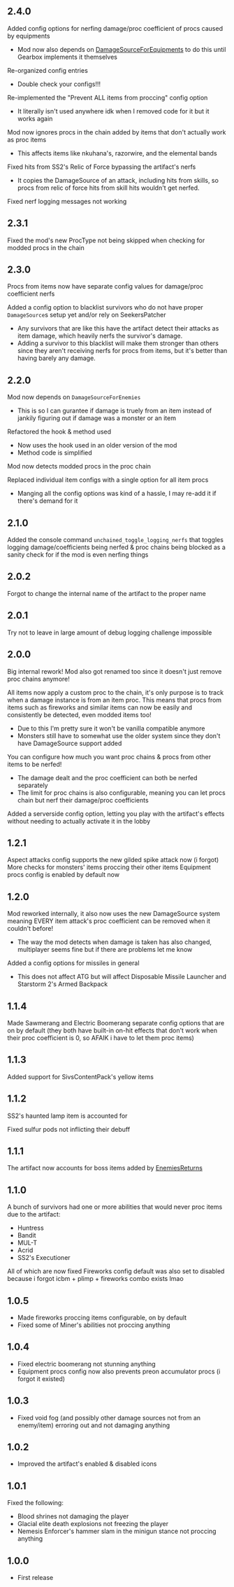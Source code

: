 ## 2.4.0
Added config options for nerfing damage/proc coefficient of procs caused by equipments
- Mod now also depends on [DamageSourceForEquipments](https://thunderstore.io/package/LordVGames/DamageSourceForEquipment/) to do this until Gearbox implements it themselves

Re-organized config entries
- Double check your configs!!!

Re-implemented the "Prevent ALL items from proccing" config option
- It literally isn't used anywhere idk when I removed code for it but it works again

Mod now ignores procs in the chain added by items that don't actually work as proc items
- This affects items like nkuhana's, razorwire, and the elemental bands

Fixed hits from SS2's Relic of Force bypassing the artifact's nerfs
- It copies the DamageSource of an attack, including hits from skills, so procs from relic of force hits from skill hits wouldn't get nerfed.

Fixed nerf logging messages not working


## 2.3.1
Fixed the mod's new ProcType not being skipped when checking for modded procs in the chain

## 2.3.0
Procs from items now have separate config values for damage/proc coefficient nerfs

Added a config option to blacklist survivors who do not have proper `DamageSource`s setup yet and/or rely on SeekersPatcher
- Any survivors that are like this have the artifact detect their attacks as item damage, which heavily nerfs the survivor's damage.
- Adding a survivor to this blacklist will make them stronger than others since they aren't receiving nerfs for procs from items, but it's better than having barely any damage.

## 2.2.0
Mod now depends on `DamageSourceForEnemies`
- This is so I can gurantee if damage is truely from an item instead of jankily figuring out if damage was a monster or an item

Refactored the hook & method used
- Now uses the hook used in an older version of the mod
- Method code is simplified

Mod now detects modded procs in the proc chain

Replaced individual item configs with a single option for all item procs
- Manging all the config options was kind of a hassle, I may re-add it if there's demand for it

## 2.1.0
Added the console command `unchained_toggle_logging_nerfs` that toggles logging damage/coefficients being nerfed & proc chains being blocked as a sanity check for if the mod is even nerfing things

## 2.0.2
Forgot to change the internal name of the artifact to the proper name

## 2.0.1
Try not to leave in large amount of debug logging challenge impossible

## 2.0.0
Big internal rework! Mod also got renamed too since it doesn't just remove proc chains anymore!

All items now apply a custom proc to the chain, it's only purpose is to track when a damage instance is from an item proc.
This means that procs from items such as fireworks and similar items can now be easily and consistently be detected, even modded items too!
- Due to this I'm pretty sure it won't be vanilla compatible anymore
- Monsters still have to somewhat use the older system since they don't have DamageSource support added

You can configure how much you want proc chains & procs from other items to be nerfed!
- The damage dealt and the proc coefficient can both be nerfed separately
- The limit for proc chains is also configurable, meaning you can let procs chain but nerf their damage/proc coefficients

Added a serverside config option, letting you play with the artifact's effects without needing to actually activate it in the lobby

## 1.2.1
Aspect attacks config supports the new gilded spike attack now (i forgot)
More checks for monsters' items proccing their other items
Equipment procs config is enabled by default now

## 1.2.0
Mod reworked internally, it also now uses the new DamageSource system meaning EVERY item attack's proc coefficient can be removed when it couldn't before!
- The way the mod detects when damage is taken has also changed, multiplayer seems fine but if there are problems let me know

Added a config options for missiles in general
- This does not affect ATG but will affect Disposable Missile Launcher and Starstorm 2's Armed Backpack

## 1.1.4
Made Sawmerang and Electric Boomerang separate config options that are on by default
(they both have built-in on-hit effects that don't work when their proc coefficient is 0, so AFAIK i have to let them proc items)

## 1.1.3
Added support for SivsContentPack's yellow items

## 1.1.2
SS2's haunted lamp item is accounted for

Fixed sulfur pods not inflicting their debuff

## 1.1.1
The artifact now accounts for boss items added by [EnemiesReturns](https://thunderstore.io/package/Risky_Sleeps/EnemiesReturns/)

## 1.1.0
A bunch of survivors had one or more abilities that would never proc items due to the artifact:
- Huntress
- Bandit
- MUL-T
- Acrid
- SS2's Executioner

All of which are now fixed
Fireworks config default was also set to disabled because i forgot icbm + plimp + fireworks combo exists lmao

## 1.0.5
- Made fireworks proccing items configurable, on by default
- Fixed some of Miner's abilities not proccing anything

## 1.0.4
- Fixed electric boomerang not stunning anything
- Equipment procs config now also prevents preon accumulator procs (i forgot it existed)

## 1.0.3
- Fixed void fog (and possibly other damage sources not from an enemy/item) erroring out and not damaging anything

## 1.0.2
- Improved the artifact's enabled & disabled icons

## 1.0.1
Fixed the following:
- Blood shrines not damaging the player
- Glacial elite death explosions not freezing the player
- Nemesis Enforcer's hammer slam in the minigun stance not proccing anything

## 1.0.0

- First release
